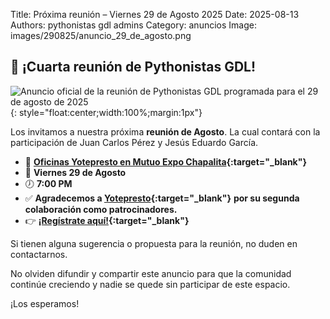 Title: Próxima reunión – Viernes 29 de Agosto 2025
Date: 2025-08-13
Authors: pythonistas gdl admins
Category: anuncios
Image: images/290825/anuncio_29_de_agosto.png

## 🐍 ¡Cuarta reunión de Pythonistas GDL!

![Anuncio oficial de la reunión de Pythonistas GDL programada para el 29 de agosto de 2025]({static}/images/290825/anuncio_29_de_agosto.png){: style="float:center;width:100%;margin:1px"}

Los invitamos a nuestra próxima **reunión de Agosto**. La cual contará con la
participación de Juan Carlos Pérez y Jesús Eduardo García.

- 📍 **[Oficinas Yotepresto en Mutuo Expo Chapalita](https://maps.app.goo.gl/sXYnup9SgcvsGuZz9){:target="_blank"}**
- 📅 **Viernes 29 de Agosto**
- 🕖 **7:00 PM**
- ✅ **Agradecemos a [Yotepresto](https://www.yotepresto.com/){:target="_blank"}** **por su segunda colaboración como patrocinadores.**
- 👉 **[¡Regístrate aquí!](https://eventos.pythonistas-gdl.org/signup/4){:target="_blank"}**

Si tienen alguna sugerencia o propuesta para la reunión, no duden en
contactarnos.

No olviden difundir y compartir este anuncio para que la comunidad continúe
creciendo y nadie se quede sin participar de este espacio.

¡Los esperamos!
